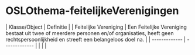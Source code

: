 # OSLOthema-feitelijkeVerenigingen

| Klasse/Object | Definitie | 
| Feitelijke Vereniging | Een Feitelijke Vereniging bestaat uit twee of meerdere personen en/of organisaties, heeft geen rechtspersoonlijkheid en streeft een belangeloos doel na. |
| ------------- | ------------- |
|  |  | 
